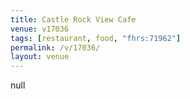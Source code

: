 ```yaml
---
title: Castle Rock View Cafe
venue: v17036
tags: [restaurant, food, "fhrs:71962"]
permalink: /v/17036/
layout: venue
---
```

null